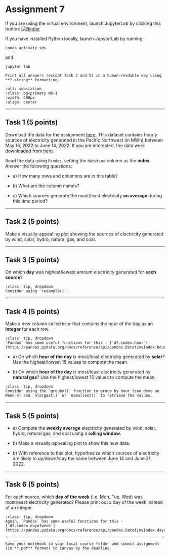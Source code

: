 # Assignment 7

If you are using the virtual environment, launch JupyterLab by clicking this button: [![Binder](https://mybinder.org/badge_logo.svg)](https://mybinder.org/v2/gh/owel-lab/programming-for-sds-site/HEAD)

If you have installed Python locally, launch JupyterLab by running:

```
conda activate sds
```
and
```
jupyter lab
```

```{attention}
Print all answers (except Task 2 and 5) in a human-readable way using **f-string** formatting.
```

```{image} images/substation.jpg
:alt: substation
:class: bg-primary mb-1
:width: 500px
:align: center
```

*****************************

## Task 1 (5 points)

Download the data for the assignment [here](https://www.dropbox.com/s/wk0a3i9mrk9c921/electric_generation_pnw.csv?dl=0). This dataset contains hourly sources of electricity generated in the Pacific Northwest (in MWh) between May 16, 2022 to June 14, 2022. If you are interested, the data were downloaded from [here](https://www.eia.gov/electricity/gridmonitor/dashboard/electric_overview/US48/US48). 

Read the data using `Pandas`, setting the `datetime` column as the **index**. Answer the following questions:

* a) How many rows and columnns are in this table?

* b) What are the column names?

* c) Which sources generate the most/least electricity **on average** during this time period?

*****************************

## Task 2 (5 points)

Make a visually-appealing plot showing the sources of electricity generated by wind, solar, hydro, natural gas, and coal.

*****************************

## Task 3 (5 points)

On which **day** was highest/lowest amount electricity generated for **each source**?

```{admonition} Click to reveal hint
:class: tip, dropdown
Consider using `resample()`.
```

*****************************

## Task 4 (5 points)

Make a new column called `hour` that contains the hour of the day as an **integer** for each row.

```{admonition} Click to reveal hint
:class: tip, dropdown
`Pandas` has some useful functions for this - [`df.index.hour`](https://pandas.pydata.org/docs/reference/api/pandas.DatetimeIndex.hour.html)
```

* a) On which **hour of the day** is most/least electricity generated by **solar**? Use the highest/lowest 15 values to compute the mean.

* b) On which **hour of the day** is most/least electricity generated by **natural gas**? Use the highest/lowest 15 values to compute the mean.

```{admonition} Click to reveal hint
:class: tip, dropdown
Consider using the `grouby()` function to group by hour (see demo on Week 4) and `nlargest()` or `nsmallest()` to retrieve the values.
```

*****************************

## Task 5 (5 points)

* a) Compute the **weekly average** electricity generated by wind, solar, hydro, natural gas, and coal using a **rolling window**.

* b) Make a visually-appealing plot to show this new data. 

* b) With reference to this plot, hypothesize which sources of electricity are likely to up/down/stay the same between June 14 and June 21, 2022.

*****************************

## Task 6 (5 points)

For each source, which **day of the week** (i.e. Mon, Tue, Wed) was most/least electricity generated? Please print out a day of the week instead of an integer.

```{admonition} Click to reveal hint
:class: tip, dropdown
Again, `Pandas` has some useful functions for this - [`df.index.dayofweek`](https://pandas.pydata.org/docs/reference/api/pandas.DatetimeIndex.dayofweek.html)
```

*****************************

```{important} 
Save your notebook to your local course folder and submit assignment (in **.pdf** format) to Canvas by the deadline.
```























